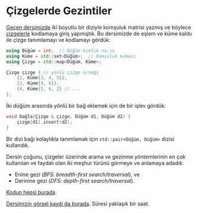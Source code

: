 Çizgelerde Gezintiler
====

[Geçen dersimizde](ders19.md) iki boyutlu bir diziyle komşuluk matrisi yazmış ve böylece [çizgelerle](../notlar/cizge-kurami.md) kodlamaya giriş yapmıştık. Bu dersimizde de eşlem ve küme kalıbı ile çizge tanımlamayı ve kodlamayı gördük:

```c++
using Düğüm = int;  // Düğüm kimlik no.su
using Küme = std::set<Düğüm>;  // Komşuluk kümesi
using Çizge = std::map<Düğüm, Küme>;

Çizge çizge { // yönlü çizge örneği
    {2, Küme{3, 4, 5}},
    {3, Küme{4, 6}},
    {4, Küme{5, 6, 2} // ...
}; 
```

İki düğüm arasında yönlü bir bağ eklemek için de bir işlev gördük: 
```c++
void bağla(Çizge & çizge, Düğüm d1, Düğüm d2) {
    çizge[d1].insert(d2);
}
```

Bir dizi bağı kolaylıkla tanımlamak için `std::pair<Düğüm, Düğüm>` dizisi kullandık.

Dersin çoğunu, çizgeler üzerinde arama ve gezinme yöntemlerinin en çok kullanılan ve faydalı olan iki meşhur türünü görmeye ve anlamaya adadık: 
- Enine gezi (*BFS: breadth-first search/traversal*), ve
- Derinine gezi (*DFS: depth-first search/traversal*).

[Kodun hepsi burada](https://onlinegdb.com/y6uXvw2dE).

[Dersimizin görsel kaydı da burada](https://drive.google.com/file/d/15w5yM379blFVbCNRIAL2IcGaW0i3Lc-3). Süresi yaklaşık bir saat.

